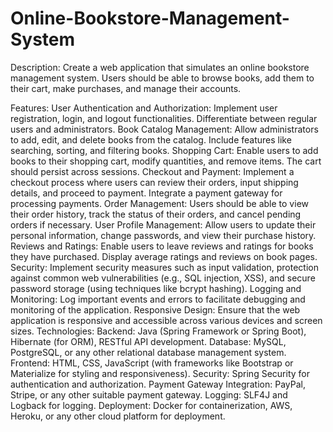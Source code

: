 # Online-Bookstore-Management-System
Description:
Create a web application that simulates an online bookstore management system. Users should be able to browse books, add them to their cart, make purchases, and manage their accounts.

Features:
User Authentication and Authorization: Implement user registration, login, and logout functionalities. Differentiate between regular users and administrators.
Book Catalog Management: Allow administrators to add, edit, and delete books from the catalog. Include features like searching, sorting, and filtering books.
Shopping Cart: Enable users to add books to their shopping cart, modify quantities, and remove items. The cart should persist across sessions.
Checkout and Payment: Implement a checkout process where users can review their orders, input shipping details, and proceed to payment. Integrate a payment gateway for processing payments.
Order Management: Users should be able to view their order history, track the status of their orders, and cancel pending orders if necessary.
User Profile Management: Allow users to update their personal information, change passwords, and view their purchase history.
Reviews and Ratings: Enable users to leave reviews and ratings for books they have purchased. Display average ratings and reviews on book pages.
Security: Implement security measures such as input validation, protection against common web vulnerabilities (e.g., SQL injection, XSS), and secure password storage (using techniques like bcrypt hashing).
Logging and Monitoring: Log important events and errors to facilitate debugging and monitoring of the application.
Responsive Design: Ensure that the web application is responsive and accessible across various devices and screen sizes.
Technologies:
Backend: Java (Spring Framework or Spring Boot), Hibernate (for ORM), RESTful API development.
Database: MySQL, PostgreSQL, or any other relational database management system.
Frontend: HTML, CSS, JavaScript (with frameworks like Bootstrap or Materialize for styling and responsiveness).
Security: Spring Security for authentication and authorization.
Payment Gateway Integration: PayPal, Stripe, or any other suitable payment gateway.
Logging: SLF4J and Logback for logging.
Deployment: Docker for containerization, AWS, Heroku, or any other cloud platform for deployment.
